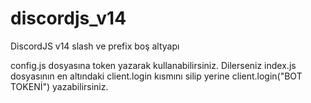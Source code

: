 # discordjs_v14
DiscordJS v14 slash ve prefix boş altyapı

config.js dosyasına token yazarak kullanabilirsiniz. Dilerseniz index.js dosyasının en altındaki client.login kısmını silip yerine client.login("BOT TOKENİ") yazabilirsiniz.
